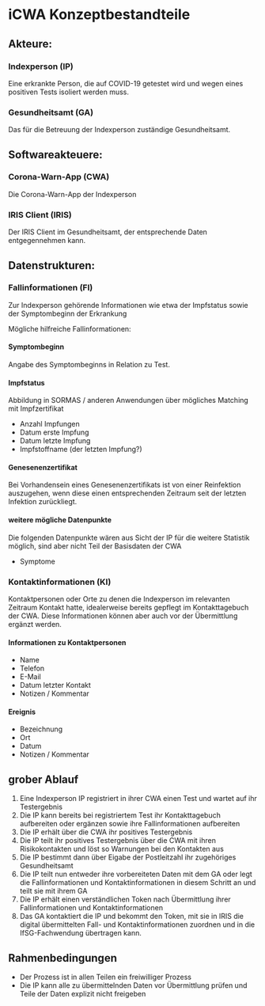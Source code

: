 # iCWA Konzeptbestandteile


## Akteure:

### Indexperson (IP)

Eine erkrankte Person, die auf COVID-19 getestet wird und wegen eines positiven Tests isoliert werden muss.

### Gesundheitsamt (GA)

Das für die Betreuung der Indexperson zuständige Gesundheitsamt.


## Softwareakteuere:

### Corona-Warn-App (CWA)
Die Corona-Warn-App der Indexperson

### IRIS Client (IRIS) 
Der IRIS Client im Gesundheitsamt, der entsprechende Daten entgegennehmen kann.

## Datenstrukturen:

### Fallinformationen (FI)
Zur Indexperson gehörende Informationen wie etwa der Impfstatus sowie der Symptombeginn der Erkrankung

Mögliche hilfreiche Fallinformationen:
#### Symptombeginn
Angabe des Symptombeginns in Relation zu Test.

#### Impfstatus
Abbildung in SORMAS / anderen Anwendungen über mögliches Matching mit Impfzertifikat

- Anzahl Impfungen
- Datum erste Impfung
- Datum letzte Impfung
- Impfstoffname (der letzten Impfung?)


#### Genesenenzertifikat
Bei Vorhandensein eines Genesenenzertifikats ist von einer Reinfektion auszugehen, wenn diese einen entsprechenden Zeitraum seit der letzten Infektion zurückliegt.

#### weitere mögliche Datenpunkte 
Die folgenden Datenpunkte wären aus Sicht der IP für die weitere Statistik möglich, sind aber nicht Teil der Basisdaten der CWA
- Symptome 


### Kontaktinformationen (KI)
Kontaktpersonen oder Orte zu denen die Indexperson im relevanten Zeitraum Kontakt hatte, idealerweise bereits gepflegt im Kontakttagebuch der CWA. Diese Informationen können aber auch vor der Übermittlung ergänzt werden.

#### Informationen zu Kontaktpersonen
- Name
- Telefon 
- E-Mail
- Datum letzter Kontakt
- Notizen / Kommentar

#### Ereignis
- Bezeichnung
- Ort
- Datum
- Notizen / Kommentar

## grober Ablauf
1. Eine Indexperson IP registriert in ihrer CWA einen Test und wartet auf ihr Testergebnis
2. Die IP kann bereits bei registriertem Test ihr Kontakttagebuch aufbereiten oder ergänzen sowie ihre Fallinformationen aufbereiten
3. Die IP erhält über die CWA ihr positives Testergebnis
4. Die IP teilt ihr positives Testergebnis über die CWA mit ihren Risikokontakten und löst so Warnungen bei den Kontakten aus
5. Die IP bestimmt dann über Eigabe der Postleitzahl ihr zugehöriges Gesundheitsamt
6. Die IP teilt nun entweder ihre vorbereiteten Daten mit dem GA oder legt die Fallinformationen und Kontaktinformationen in diesem Schritt an und teilt sie mit ihrem GA
7. Die IP erhält einen verständlichen Token nach Übermittlung ihrer Fallinformationen und Kontaktinformationen
8. Das GA kontaktiert die IP und bekommt den Token, mit sie in IRIS die digital übermittelten Fall- und Kontaktinformationen zuordnen und in die IfSG-Fachwendung übertragen kann.

## Rahmenbedingungen
- Der Prozess ist in allen Teilen ein freiwilliger Prozess
- Die IP kann alle zu übermittelnden Daten vor Übermittlung prüfen und Teile der Daten explizit nicht freigeben
